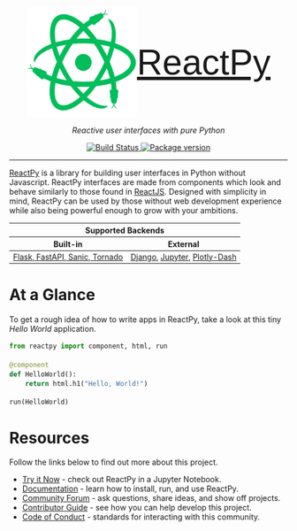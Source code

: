 <p align="center" id="reactpy">
  <a
    href="#"
    style="display: flex; align-items: center; justify-content: center"
  >
    <img
      src="https://raw.githubusercontent.com/reactive-python/reactpy/main/branding/svg/reactpy-logo-square.svg"
      alt="ReactPy Logo"
      height="200px"
    />
    <span color="#00be5a" style="font-size: 4rem; font-family: sans-serif"
      >ReactPy</span
    >
  </a>
</p>
<p align="center">
  <em>Reactive user interfaces with pure Python</em>
</p>
<p align="center">
  <a href="https://github.com/reactive-python/reactpy/actions">
    <img
      src="https://github.com/reactive-python/reactpy/workflows/test/badge.svg"
      alt="Build Status"
    />
  </a>
  <a href="https://pypi.org/project/reactpy/">
    <img src="https://badge.fury.io/py/reactpy.svg" alt="Package version" />
  </a>
</p>

---

[ReactPy](https://reactpy.dev/) is a library for building user interfaces in Python without Javascript. ReactPy interfaces are made from components which look and behave similarly to those found in [ReactJS](https://reactjs.org/). Designed with simplicity in mind, ReactPy can be used by those without web development experience while also being powerful enough to grow with your ambitions.

<table align="center">
    <thead>
        <tr>
            <th colspan="2" style="text-align: center">Supported Backends</th>
        <tr>
            <th style="text-align: center">Built-in</th>
            <th style="text-align: center">External</th>
        </tr>
    </thead>
    <tbody>
        <tr>
        <td>
            <a href="https://reactpy.dev/docs/guides/getting-started/installing-reactpy.html#officially-supported-servers">
                Flask, FastAPI, Sanic, Tornado
            </a>
        </td>
        <td>
            <a href="https://github.com/reactive-python/reactpy-django">Django</a>,
            <a href="https://github.com/reactive-python/reactpy-jupyter">Jupyter</a>,
            <a href="https://github.com/reactive-python/reactpy-dash">Plotly-Dash</a>
        </td>
        </tr>
    </tbody>
</table>

# At a Glance

To get a rough idea of how to write apps in ReactPy, take a look at this tiny _Hello World_ application.

```python
from reactpy import component, html, run

@component
def HelloWorld():
    return html.h1("Hello, World!")

run(HelloWorld)
```

# Resources

Follow the links below to find out more about this project.

- [Try it Now](https://mybinder.org/v2/gh/reactive-python/reactpy-jupyter/main?urlpath=lab/tree/notebooks/introduction.ipynb) - check out ReactPy in a Jupyter Notebook.
- [Documentation](https://reactpy.dev/) - learn how to install, run, and use ReactPy.
- [Community Forum](https://github.com/reactive-python/reactpy/discussions) - ask questions, share ideas, and show off projects.
- [Contributor Guide](https://reactpy.dev/docs/developing-reactpy/contributor-guide.html) - see how you can help develop this project.
- [Code of Conduct](https://github.com/reactive-python/reactpy/blob/main/CODE_OF_CONDUCT.md) - standards for interacting with this community.
